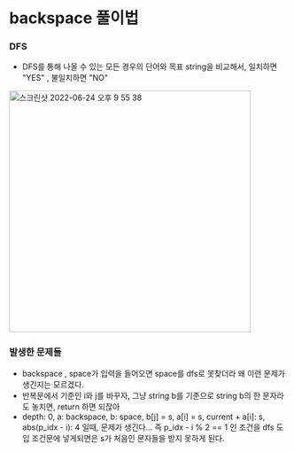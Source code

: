 # backspace 풀이법

### DFS
* DFS를 통해 나올 수 있는 모든 경우의 단어와 목표 string을 비교해서, 일치하면 "YES" , 불일치하면 "NO"  

<img width="436" alt="스크린샷 2022-06-24 오후 9 55 38" src="https://user-images.githubusercontent.com/63406434/175540492-a26a87dc-f13e-49f5-bfcf-47bba91282a4.png">

### 발생한 문제들

* backspace , space가 입력을 들어오면 space를 dfs로 못찾더라 왜 이런 문제가 생긴지는 모르겠다. 
* 반복문에서 기준인 i와 j를 바꾸자, 그냥 string b를 기준으로 string b의 한 문자라도 놓치면, return 하면 되잖아
* depth: 0, a: backspace, b: space, b[j] = s, a[i] = s, current + a[i]: s, abs(p_idx - i): 4 일때, 문제가 생긴다... 즉 p_idx - i % 2 == 1 인 조건을 dfs 도입 조건문에 넣게되면은 s가 처음인 문자들을 받지 못하게 된다. 


